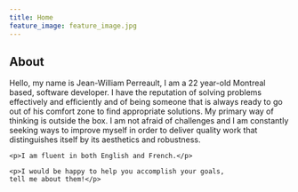 ```yaml
---
title: Home
feature_image: feature_image.jpg
---
```


## About

<div class="container">
    <p>
    Hello, my name is Jean-William Perreault, I am a 22 year-old Montreal based,
    software developer. I have the reputation of solving problems effectively and efficiently and of being someone that is always ready to go out of his comfort zone to find appropriate solutions. My primary way of thinking is outside the box. I am not afraid of challenges and I am constantly seeking ways to improve myself in order to deliver quality work that distinguishes itself by its aesthetics and robustness. 
    </p>
      
    <p>I am fluent in both English and French.</p>
      
    <p>I would be happy to help you accomplish your goals, 
    tell me about them!</p>
</div>
